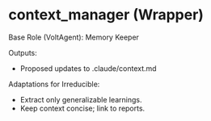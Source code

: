 # context_manager (Wrapper)

Base Role (VoltAgent): Memory Keeper

Outputs:
- Proposed updates to .claude/context.md

Adaptations for Irreducible:
- Extract only generalizable learnings.
- Keep context concise; link to reports.

